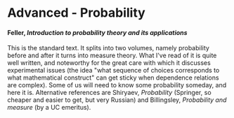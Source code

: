 # Advanced - Probability

#### Feller, *Introduction to probability theory and its applications*

This is the standard text.  It splits into two volumes, namely probability before and after it
turns into measure theory.  What I've read of it is quite well written, and noteworthy for the
great care with which it discusses experimental issues (the idea "what sequence of choices
corresponds to what mathematical construct" can get sticky when dependence relations are
complex).  Some of us will need to know some probability someday, and here it is.  Alternative
references are Shiryaev, *Probability* (Springer, so cheaper and easier to get, but very
Russian) and Billingsley, *Probability and measure* (by a UC emeritus).

